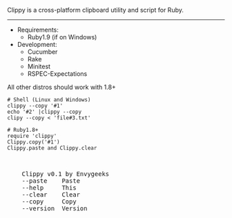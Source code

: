 Clippy is a  cross-platform clipboard utility and script for Ruby.

---
* Requirements:
  * Ruby1.9 (if on Windows)
* Development:
  * Cucumber
  * Rake
  * Minitest
  * RSPEC-Expectations

All other distros should work with 1.8+

    # Shell (Linux and Windows)
    clippy --copy '#1'
    echo '#2' |clippy --copy
    clipy --copy < 'file#3.txt'
    
    # Ruby1.8+
    require 'clippy'
    Clippy.copy('#1')
    Clippy.paste and Clippy.clear
<br />
<pre>
    Clippy v0.1 by Envygeeks
    --paste    Paste
    --help     This
    --clear    Clear
    --copy     Copy
    --version  Version
</pre>
